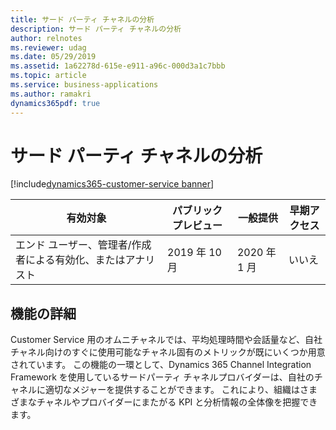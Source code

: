 ```yaml
---
title: サード パーティ チャネルの分析
description: サード パーティ チャネルの分析
author: relnotes
ms.reviewer: udag
ms.date: 05/29/2019
ms.assetid: 1a62278d-615e-e911-a96c-000d3a1c7bbb
ms.topic: article
ms.service: business-applications
ms.author: ramakri
dynamics365pdf: true
---
```

# <a name="analytics-for-third-party-channels"></a>サード パーティ チャネルの分析
[!include[dynamics365-customer-service banner](../includes/dynamics365-customer-service.md)]

| 有効対象    |  パブリック プレビュー | 一般提供 | 早期アクセス |
| ---------- | ---------- |---------- |---------- |
|エンド ユーザー、管理者/作成者による有効化、またはアナリスト| 2019 年 10 月| 2020 年 1 月|いいえ |



## <a name="feature-details"></a>機能の詳細
<!--feature detail start -->
Customer Service 用のオムニチャネルでは、平均処理時間や会話量など、自社チャネル向けのすぐに使用可能なチャネル固有のメトリックが既にいくつか用意されています。 この機能の一環として、Dynamics 365 Channel Integration Framework を使用しているサードパーティ チャネルプロバイダーは、自社のチャネルに適切なメジャーを提供することができます。 これにより、組織はさまざまなチャネルやプロバイダーにまたがる KPI と分析情報の全体像を把握できます。
<!--feature detail end -->










